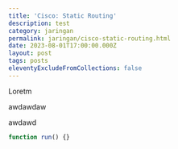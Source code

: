 ```yaml
---
title: 'Cisco: Static Routing'
description: test
category: jaringan
permalink: jaringan/cisco-static-routing.html
date: 2023-08-01T17:00:00.000Z
layout: post
tags: posts
eleventyExcludeFromCollections: false
---
```


Loretm

awdawdaw

awdawd

```javascript
function run() {}
```

